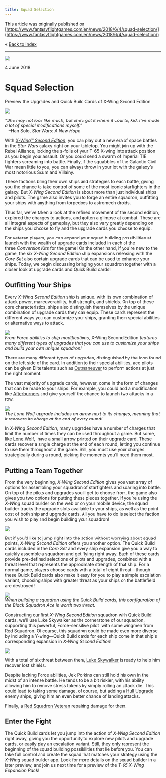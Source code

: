 ```yaml
---
title: Squad Selection
---
```


This article was originally published on [https://www.fantasyflightgames.com/en/news/2018/6/4/squad-selection/](https://www.fantasyflightgames.com/en/news/2018/6/4/squad-selection/)

&laquo; [Back to index](../index.md)

---

![](3264cb5b4531a84dd7a42ab98f0d64e2.jpg)

4 June 2018

Squad Selection
===============

Preview the Upgrades and Quick Build Cards of X-Wing Second Edition

![](c92aaf3f72c3f03531ad44a0e017cbfa.png)

_“She may not look like much, but she’s got it where it counts, kid. I’ve made a lot of special modifications myself.”_  
   –Han Solo, _Star Wars: A New Hope_

With _[X-Wing™ Second Edition](https://www.fantasyflightgames.com/en/products/x-wing-second-edition/)_, you can play out a new era of space battles in the _Star Wars_ galaxy right on your tabletop. You might join up with the Rebel Alliance, locking the s-foils of your T-65 X-wing into attack position as you begin your assault. Or you could send a swarm of Imperial TIE fighters screaming into battle. Finally, if the squabbles of the Galactic Civil War mean little to you, you can always throw in your lot with the galaxy’s most notorious Scum and Villainy.

These factions bring their own ships and strategies to each battle, giving you the chance to take control of some of the most iconic starfighters in the galaxy. But _X-Wing Second Edition_ is about more than just individual ships and pilots. The game also invites you to forge an entire squadron, outfitting your ships with anything from torpedoes to astromech droids.

Thus far, we’ve taken a look at the refined movement of the second edition, explored the changes to actions, and gotten a glimpse at combat. These are all integral aspects of gameplay, but they also vary greatly depending on the ships you choose to fly and the upgrade cards you choose to equip.

For veteran players, you can expand your squad building possibilities at launch with the wealth of upgrade cards included in each of the three _Conversion Kits_ for the game! On the other hand, if you're new to the game, the six _X-Wing Second Edition_ ship expansions releasing with the _Core Set_ also contain upgrade cards that can be used to enhance your ships. Today, we begin discussing bringing your squadron together with a closer look at upgrade cards and Quick Build cards! 

Outfitting Your Ships
---------------------

Every _X-Wing Second Edition_ ship is unique, with its own combination of attack power, maneuverability, hull strength, and shields. On top of these core characteristics, ships also distinguish themselves by the unique combination of upgrade cards they can equip. These cards represent the different ways you can customize your ships, granting them special abilities or alternative ways to attack.

![](7741d65804a5f37bb2694dda25d13e79.jpg)  
_From Force abilities to ship modifications,_ X-Wing Second Edition _features many different types of upgrades that you can use to customize your ships and build your own unique squadron!_

There are many different types of upgrades, distinguished by the icon found on the left side of the card. In addition to their special abilities, ace pilots can be given Elite talents such as [Outmaneuver](7b8df048c5737f29f4b6ee7964eda5a2.png) to perform actions at just the right moment.

The vast majority of upgrade cards, however, come in the form of changes that can be made to your ships. For example, you could add a modification like [Afterburners](34878dec224145e9090d06799a6d818d.png) and give yourself the chance to launch two attacks in a row.

![](7f12269d4a41537c0a24fe7dfcfc4358.png)  
_The Lone Wolf upgrade includes an arrow next to its charges, meaning that it recovers its charge at the end of every round!_

In _X-Wing Second Edition_, many upgrades have a number of charges that limit the number of times they can be used throughout a game. But some, like [Lone Wolf,](1ddfef9704eb3b11295595d6dc7a4340.png)  have a small arrow printed on their upgrade card. These cards recover a single charge at the end of each round, letting you continue to use them throughout a the game. Still, you must use your charges strategically during a round, picking the moments you’ll need them most.

Putting a Team Together
-----------------------

From the very beginning, _X-Wing Second Edition_ gives you vast array of options for assembling your squadron of starfighters and soaring into battle. On top of the pilots and upgrades you'll get to choose from, the game also gives you two options for putting these pieces together. If you’re using the _X-Wing_ squad builder on the web or on your mobile device, the squad builder tracks the upgrade slots available to your ships, as well as the point cost of both ship and upgrade cards. All you have to do is select the faction you wish to play and begin building your squadron!

![](ed2e3ba19b50f55ba48734d854752ec6.png)

But if you’d like to jump right into the action without worrying about squad points, _X-Wing Second Edition_ offers you another option. The Quick Build cards included in the _Core Set_ and every ship expansion give you a way to quickly assemble a squadron and get flying right away. Each of these cards provide pre-defined selections of pilots and upgrades, combined with a threat level that represents the approximate strength of that ship. For a normal game, players choose cards with a total of eight threat—though these Quick Build cards also make it easy for you to play a simple escalation variant, choosing ships with greater threat as your ships on the battlefield are destroyed!

![](a54a1ef4149a94ee32d06788024610c6.png)  
_When building a squadron using the Quick Build cards, this configuration of the Black Squadron Ace is worth two threat._

Constructing our first _X-Wing Second Edition_ squadron with Quick Build cards, we’ll use Luke Skywalker as the cornerstone of our squadron, supporting this powerful, Force-sensitive pilot  with some wingmen from Red Squadron. Of course, this squadron could be made even more diverse by including a Y-wing—Quick Build cards for each ship come in that ship's corresponding expansion in _X-Wing Second Edition_!

![](5f831800b03097e752b8cde22c8cd8eb.png)

With a total of six threat between them, [Luke Skywalker](6cdce8bfbfb01d70bdaa88cd6cf21c93.png) is ready to help him recover lost shields.

Despite lacking Force abilities, Jek Porkins can still hold his own in the midst of an intense battle. He tends to be a bit riskier, with his ability allowing him to remove stress tokens by simply rolling an attack die. This could lead to taking some damage, of course, but adding a [Hull Upgrade](3be6543871d8acc672596aa14dfa5b4d.png) enemy ships, giving him an even better chance of landing attacks.

Finally, a [Red Squadron Veteran](61548214dd74da1ca688704cceef764f.png) repairing damage for them.

Enter the Fight
---------------

The Quick Build cards let you jump into the action of _X-Wing Second Edition_ right away, giving you the opportunity to explore new pilots and upgrade cards, or easily play an escalation variant. Still, they only represent the beginning of the squad building possibilities that lie before you. You can take full control and create the squad that matches your strategy using the _X-Wing_ squad builder app. Look for more details on the squad builder in a later preview, and join us next time for a preview of the _T-65 X-Wing Expansion Pack_!

[](http://community.fantasyflightgames.com/index.php?/forum/222-x-wing/)